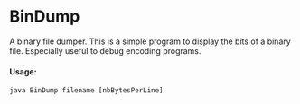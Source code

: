 BinDump
=======

A binary file dumper. This is a simple program to display the bits of a binary file. Especially useful to debug encoding programs.

#### Usage:

`java BinDump filename [nbBytesPerLine]`
